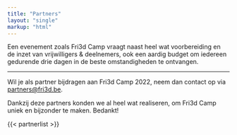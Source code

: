 ```yaml
---
title: "Partners"
layout: "single"
markup: "html"
---
```

<div class="block--centered">
<p>Een evenement zoals Fri3d Camp vraagt naast heel wat voorbereiding en de inzet van vrijwilligers & deelnemers, ook een aardig budget om iedereen gedurende drie dagen in de beste omstandigheden te ontvangen. </p>
</div>
<hr class="gridrule" />
<div class="block--callout">
	<div class="decoblock decoblock--dots decoblock--l"></div>
	<p>Wil je als partner bijdragen aan Fri3d Camp 2022, neem dan contact op via <a href="mailto:partners@fri3d.be">partners@fri3d.be</a>.</p>
	<div class="decoblock decoblock--xu decoblock--br"></div>
</div>
<div class="block--centered">
<p>Dankzij deze partners konden we al heel wat realiseren, om Fri3d Camp uniek en bijzonder te maken. Bedankt!</p>
</div>
{{< partnerlist >}}